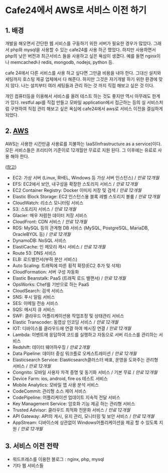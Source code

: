 # Cafe24에서 AWS로 서비스 이전 하기 

## 1. 배경
 개발을 해오면서 간단한 웹 서비스를 구동하기 위한 서버가 필요한 경우가 많았다. 그래서 php와 mysql을 사용할 수 있는 cafe24를 사용 하곤 했었다. 하지만 사용하면서 php의 낮은 버전과 최근서비스 들을 사용하고 싶은 욕심이 생겼다. 예를 들면 nginx이나 memcached나 redis, mongodb, nodejs, python 등. 
 
 cafe 24에서 다른 서비스를 사용 하고 싶다면 그만큼 비용을 내야 한다. 그대신 설치와 세팅까지 호스팅 제공 업체에서 다 해준다. 하지만 그것은 자기개발 하기 위한 환경에 맞지 않다. 나는 설치부터 여러 세팅들과 관리 하는 것 까지 직접 해보고 싶은 것 이다. 
 
 개인 컴퓨터등을 이용해서 서비스를 올려 테스트 하는 것도 좋지만 역시 아무래도 한계가 있다. restful api를 직접 만들고 모바일 application에서 접근하는 등의 실 서비스처럼 구현하여 직접 관리 해보고 싶은 욕심에 cafe24에서 aws로 서비스 이전을 결심하게 되었다. 

## 2. [AWS](https://aws.amazon.com/ko/free/?sc_channel=PS&sc_campaign=acquisition_KR&sc_publisher=google&sc_medium=cloud_computing_b&sc_content=aws_core_e&sc_detail=a.w.s&sc_category=cloud_computing&sc_segment=96234177528&sc_matchtype=e&sc_country=kr&s_kwcid=AL!4422!3!96234177528!e!!g!!a.w.s&ef_id=VuUp7QAABXCEtQRt:20160917045540:s)  
 AWS는 사용한 시간만큼 사용료를 지불하는 IaaS(Infrastructure as a service)이다. 모든 서비스들은 프리티어 기준이로 12개월만 무료로 지원 된다. 그 이후에는 유료로 사용 해야 한다. 
 
([참고](http://www.clien.net/cs2/bbs/board.php?bo_table=lecture&wr_id=243080))
- EC2: 가상 서버 (Linux, RHEL, Windows 등 가상 서버 인스턴스) / *만료 12개월*  
- EFS: EC2에서 보안, 내구성을 확장한 스토리지 서비스 / *만료 12개월*  
- EC2 Container Registry: Docker 이미지 저장 및 검색 / *만료 12개월*
- Elastic Block Storage: EC2 인스턴스용 블록 레벨 스토리지 볼륨 / *만료 12개월* 
- CloudWatch: 리소스 모니터링 서비스 
- S3: 스토리지 서비스 / *만료 12개월*  
- Glacier: 매우 저렴한 데이터 저장 서비스
- CloudFront: CDN 서비스 / *만료 12개월*
- RDS: MySQL 등의 관계형 DB 서비스 (MySQL, PostgreSQL, MariaDB, OracleBYOL 등) / *만료 12개월*
- DynamoDB: NoSQL 서비스
- ElastiCache: 인 메모리 캐시 서비스 / *만료 12개월*
- Route 53: DNS 서비스
- ELB: 로드밸런서(부하 분산 서비스)
- Auto Scaling: 트래픽에 따른 횡적 확장(EC2 추가 및 삭제)
- CloudFormation: 서버 구성 자동화
- Elastic Beanstalk: PaaS (트래픽 로드 밸랜서) / *만료 12개월*
- OpsWorks: Chef를 기반으로 하는 PaaS
- CloudSearch: 검색 서비스
- SNS: 푸시 알림 서비스
- SES: 이메일 전송 서비스
- SQS: 메시지 큐 서비스
- SWF: 클라우드 어플리케이션용 작업조정 및 상태관리 서비스 
- Elastic Transcoder: 동영상 인코딩 서비스 / *만료 12개월*
- IOT: 디바이스를 클라우드에 연결 하여 메시징 연결 / *만료 12개월*
- Lambda: 이벤트에 응답하여 코드를 실행하고 자동으로 서버 리소스를 관리하는 서비스 
- Redshift: 데이터 웨어하우징 / *만료 2개월*
- Data Pipeline: 데이터 중심 워크플로 오케스트레이션 / *만료 12개월*
- Elasticsearch Service: Elasticsearch클러스터 배표, 운영을 도와주는 관리형 서비스 / *만료 12개월*
- Congnito: 모바일 사용자 자격 증명 및 동기화 서비스 / 기본 무료 / *만료 12개월*
- Device Farm: ios, android, fire os 테스트 서비스 
- Mobile Analytics: 모바일 앱 사용 분석 서비스 
- CodeCommit: 관리형 소스 제어 서비스 
- CodePipeline: 어플리케이션 업데이트 지속적 전달 서비스 
- Key Management Service: 암호화 기능 제공 하는 관리형 서비스 
- Trusted Advisor: 클라우드 최적화 전문화 서비스 / *만료 12개월*
- API Gateway: API의 게시, 유지 관리, 모니터링 및 보안 서비스 / *만료 12개월*
- AppStream: 디바이스에 상관없이 Windows어플리케이션을 제공 할 수 있도록 지원 / *만료 12개월*

## 3. 서비스 이전 전략 
- 워드프레스를 이용한 블로그 : nginx, php, mysql
- 기타 웹 서비스들 



